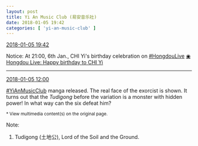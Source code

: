 ```yaml
---
layout: post
title: Yi An Music Club (易安音乐社)
date: 2018-01-05 19:42
categories: [ 'yi-an-music-club' ]
---
```


<div class="weibo-info">
  <a href="https://weibo.com/6094546964/FCZaGrlMJ">2018-01-05 19:42</a>
</div>

Notice: At 21:00, 6th Jan., CHI Yi's birthday celebration on [#HongdouLive](https://weibo.com/p/10080800ecc3ab49e076fcffb4a970262d6a3d) [◉ Hongdou Live: Happy birthday to CHI Yi](http://www.hongdoufm.com/room/1086099999957188693)

<!-- more -->

---

<div class="weibo-info">
  <a href="https://weibo.com/6094546964/FCW8TaPph">2018-01-05 12:00</a>
</div>

[#YiAnMusicClub](https://weibo.com/p/100808beae2e3e05b17b64f63ebedca39f19b2/super_index) manga released. The real face of the exorcist is shown. It turns out that the *Tudigong* before the variation is a monster with hidden power! In what way can the six defeat him?

<small>* View multimedia content(s) on the original page.</small>

Note:
1. Tudigong (土地公), Lord of the Soil and the Ground.
